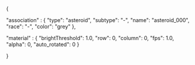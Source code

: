 {

"association" : {
"type": "asteroid",
"subtype": "-",
"name": "asteroid_000",
"race": "-",
"color": "grey"
},

"material" : {
"brightThreshold": 1.0,
"row": 0,
"column": 0,
"fps": 1.0,
"alpha": 0,
"auto_rotated": 0
}

}


